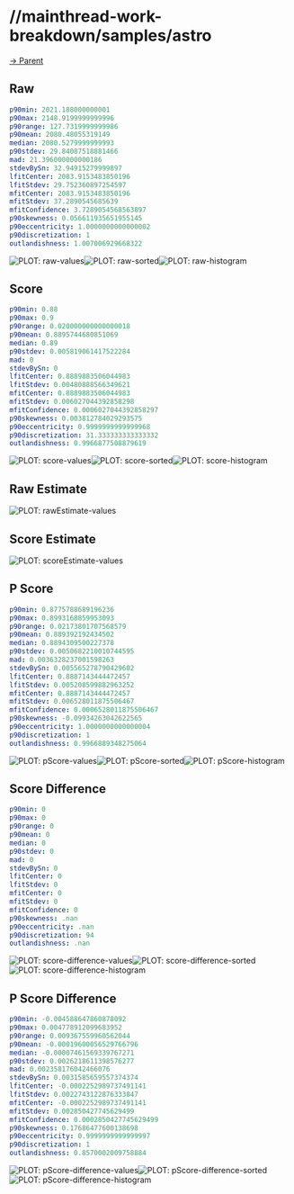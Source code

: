 
# //mainthread-work-breakdown/samples/astro

[→ Parent](../..)


## Raw


```yaml
p90min: 2021.188000000001
p90max: 2148.9199999999996
p90range: 127.7319999999986
p90mean: 2080.48055319149
median: 2080.5279999999993
p90stdev: 29.84087518881466
mad: 21.396000000000186
stdevBySn: 32.94915279999897
lfitCenter: 2083.9153483850196
lfitStdev: 29.752360897254597
mfitCenter: 2083.9153483850196
mfitStdev: 37.2890545685639
mfitConfidence: 3.7289054568563897
p90skewness: 0.056611935651955145
p90eccentricity: 1.0000000000000002
p90discretization: 1
outlandishness: 1.007006929668322

```

![PLOT: raw-values](./raw/values.svg)![PLOT: raw-sorted](./raw/sorted.svg)![PLOT: raw-histogram](./raw/histogram.svg)
## Score


```yaml
p90min: 0.88
p90max: 0.9
p90range: 0.020000000000000018
p90mean: 0.8895744680851069
median: 0.89
p90stdev: 0.005819061417522284
mad: 0
stdevBySn: 0
lfitCenter: 0.8889883506044983
lfitStdev: 0.00480888566349621
mfitCenter: 0.8889883506044983
mfitStdev: 0.006027044392858298
mfitConfidence: 0.0006027044392858297
p90skewness: 0.003812784029293575
p90eccentricity: 0.9999999999999968
p90discretization: 31.333333333333332
outlandishness: 0.9966877508879619

```

![PLOT: score-values](./score/values.svg)![PLOT: score-sorted](./score/sorted.svg)![PLOT: score-histogram](./score/histogram.svg)
## Raw Estimate

![PLOT: rawEstimate-values](./rawEstimate/values.svg)
## Score Estimate

![PLOT: scoreEstimate-values](./scoreEstimate/values.svg)
## P Score


```yaml
p90min: 0.8775788689196236
p90max: 0.8993168859953093
p90range: 0.02173801707568579
p90mean: 0.889392192434502
median: 0.8894309500227378
p90stdev: 0.0050682210010744595
mad: 0.0036328237001598263
stdevBySn: 0.005565278790429602
lfitCenter: 0.8887143444472457
lfitStdev: 0.005208599882963252
mfitCenter: 0.8887143444472457
mfitStdev: 0.006528011875506467
mfitConfidence: 0.0006528011875506467
p90skewness: -0.09934263042622565
p90eccentricity: 1.0000000000000004
p90discretization: 1
outlandishness: 0.9966889348275064

```

![PLOT: pScore-values](./pScore/values.svg)![PLOT: pScore-sorted](./pScore/sorted.svg)![PLOT: pScore-histogram](./pScore/histogram.svg)
## Score Difference


```yaml
p90min: 0
p90max: 0
p90range: 0
p90mean: 0
median: 0
p90stdev: 0
mad: 0
stdevBySn: 0
lfitCenter: 0
lfitStdev: 0
mfitCenter: 0
mfitStdev: 0
mfitConfidence: 0
p90skewness: .nan
p90eccentricity: .nan
p90discretization: 94
outlandishness: .nan

```

![PLOT: score-difference-values](./score-difference/values.svg)![PLOT: score-difference-sorted](./score-difference/sorted.svg)![PLOT: score-difference-histogram](./score-difference/histogram.svg)
## P Score Difference


```yaml
p90min: -0.004588647860878092
p90max: 0.004778912099683952
p90range: 0.009367559960562044
p90mean: -0.00019600056529766796
median: -0.00007461569339767271
p90stdev: 0.0026218611398576277
mad: 0.002358176042466076
stdevBySn: 0.0031585659557374374
lfitCenter: -0.0002252989737491141
lfitStdev: 0.0022743122876333847
mfitCenter: -0.0002252989737491141
mfitStdev: 0.002850427745629499
mfitConfidence: 0.0002850427745629499
p90skewness: 0.17686477600138698
p90eccentricity: 0.9999999999999997
p90discretization: 1
outlandishness: 0.8570002009758884

```

![PLOT: pScore-difference-values](./pScore-difference/values.svg)![PLOT: pScore-difference-sorted](./pScore-difference/sorted.svg)![PLOT: pScore-difference-histogram](./pScore-difference/histogram.svg)
